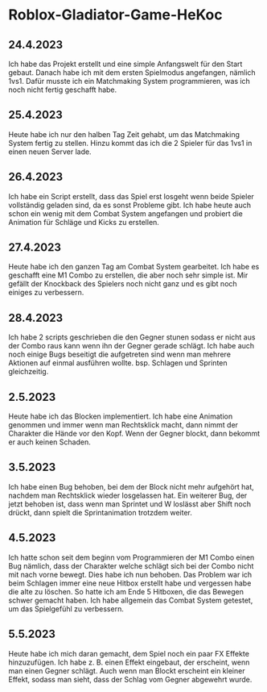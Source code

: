 # Roblox-Gladiator-Game-HeKoc

## 24.4.2023

Ich habe das Projekt erstellt und eine simple Anfangswelt für den Start gebaut. Danach habe ich mit dem ersten Spielmodus angefangen, nämlich 1vs1. Dafür musste ich ein Matchmaking System programmieren, was ich noch nicht fertig geschafft habe.

## 25.4.2023

Heute habe ich nur den halben Tag Zeit gehabt, um das Matchmaking System fertig zu stellen. Hinzu kommt das ich die 2 Spieler für das 1vs1 in einen neuen Server lade.

## 26.4.2023

Ich habe ein Script erstellt, dass das Spiel erst losgeht wenn beide Spieler vollständig geladen sind, da es sonst Probleme gibt. Ich habe heute auch schon ein wenig mit dem Combat System angefangen und probiert die Animation für Schläge und Kicks zu erstellen.

## 27.4.2023

Heute habe ich den ganzen Tag am Combat System gearbeitet. Ich habe es geschafft eine M1 Combo zu erstellen, die aber noch sehr simple ist. Mir gefällt der Knockback des Spielers noch nicht ganz und es gibt noch einiges zu verbessern.

## 28.4.2023

Ich habe 2 scripts geschrieben die den Gegner stunen sodass er nicht aus der Combo raus kann wenn ihn der Gegner gerade schlägt. Ich habe auch noch einige Bugs beseitigt die aufgetreten sind wenn man mehrere Aktionen auf einmal ausführen wollte. bsp. Schlagen und Sprinten gleichzeitig.

## 2.5.2023

Heute habe ich das Blocken implementiert. Ich habe eine Animation genommen und immer wenn man Rechtsklick macht, dann nimmt der Charakter die Hände vor den Kopf. Wenn der Gegner blockt, dann bekommt er auch keinen Schaden.

## 3.5.2023

Ich habe einen Bug behoben, bei dem der Block nicht mehr aufgehört hat, nachdem man Rechtsklick wieder losgelassen hat. Ein weiterer Bug, der jetzt behoben ist, dass wenn man Sprintet und W loslässt aber Shift noch drückt, dann spielt die Sprintanimation trotzdem weiter.

## 4.5.2023

Ich hatte schon seit dem beginn vom Programmieren der M1 Combo einen Bug nämlich, dass der Charakter welche schlägt sich bei der Combo nicht mit nach vorne bewegt. Dies habe ich nun behoben. Das Problem war ich beim Schlagen immer eine neue Hitbox erstellt habe und vergessen habe die alte zu löschen. So hatte ich am Ende 5 Hitboxen, die das Bewegen schwer gemacht haben. Ich habe allgemein das Combat System getestet, um das Spielgefühl zu verbessern.

## 5.5.2023

Heute habe ich mich daran gemacht, dem Spiel noch ein paar FX Effekte hinzuzufügen. Ich habe z. B. einen Effekt eingebaut, der erscheint, wenn man einen Gegner schlägt. Auch wenn man Blockt erscheint ein kleiner Effekt, sodass man sieht, dass der Schlag vom Gegner abgewehrt wurde.
